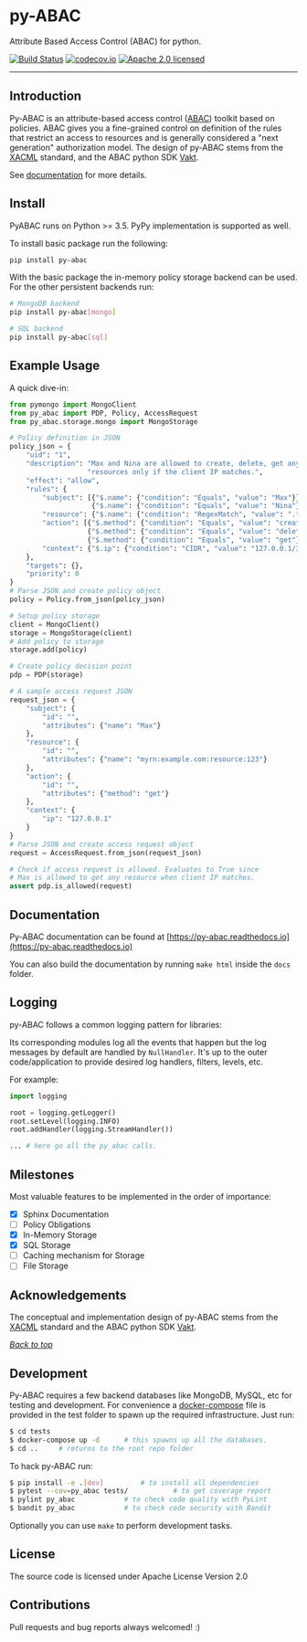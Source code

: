 # py-ABAC
Attribute Based Access Control (ABAC) for python. 

[![Build Status](https://travis-ci.com/ketgo/py-abac.svg?token=oCVxhfjJAa2zDdszGjoy&branch=master)](https://travis-ci.com/ketgo/py-abac)
[![codecov.io](https://codecov.io/gh/ketgo/pyabac/coverage.svg?branch=master)](https://codecov.io/gh/ketgo/pyabac/coverage.svg?branch=master)
[![Apache 2.0 licensed](https://img.shields.io/badge/License-Apache%202.0-yellow.svg)](https://raw.githubusercontent.com/kolotaev/vakt/master/LICENSE)

---

## Introduction

Py-ABAC is an attribute-based access control ([ABAC](https://en.wikipedia.org/wiki/Attribute-based_access_control)) toolkit based on policies. ABAC gives you a fine-grained control on definition of the rules that restrict an access to resources and is generally considered a "next generation" authorization model. The design of py-ABAC stems from the [XACML](https://en.wikipedia.org/wiki/XACML) standard, and the ABAC python SDK [Vakt](https://github.com/kolotaev/vakt).

See [documentation](https://py-abac.readthedocs.io) for more details.

## Install

PyABAC runs on Python >= 3.5. PyPy implementation is supported as well.

To install basic package run the following:
```bash
pip install py-abac
```
With the basic package the in-memory policy storage backend can be used. For the other persistent backends run:
```bash
# MongoDB backend
pip install py-abac[mongo]

# SQL backend
pip install py-abac[sql]
```

## Example Usage

A quick dive-in:

```python
from pymongo import MongoClient
from py_abac import PDP, Policy, AccessRequest
from py_abac.storage.mongo import MongoStorage

# Policy definition in JSON
policy_json = {
    "uid": "1",
    "description": "Max and Nina are allowed to create, delete, get any "
                   "resources only if the client IP matches.",
    "effect": "allow",
    "rules": {
        "subject": [{"$.name": {"condition": "Equals", "value": "Max"}},
                    {"$.name": {"condition": "Equals", "value": "Nina"}}],
        "resource": {"$.name": {"condition": "RegexMatch", "value": ".*"}},
        "action": [{"$.method": {"condition": "Equals", "value": "create"}},
                   {"$.method": {"condition": "Equals", "value": "delete"}},
                   {"$.method": {"condition": "Equals", "value": "get"}}],
        "context": {"$.ip": {"condition": "CIDR", "value": "127.0.0.1/32"}}
    },
    "targets": {},
    "priority": 0
}
# Parse JSON and create policy object
policy = Policy.from_json(policy_json)

# Setup policy storage
client = MongoClient()
storage = MongoStorage(client)
# Add policy to storage
storage.add(policy)

# Create policy decision point
pdp = PDP(storage)

# A sample access request JSON
request_json = {
    "subject": {
        "id": "", 
        "attributes": {"name": "Max"}
    },
    "resource": {
        "id": "", 
        "attributes": {"name": "myrn:example.com:resource:123"}
    },
    "action": {
        "id": "", 
        "attributes": {"method": "get"}
    },
    "context": {
        "ip": "127.0.0.1"
    }
}
# Parse JSON and create access request object
request = AccessRequest.from_json(request_json)

# Check if access request is allowed. Evaluates to True since 
# Max is allowed to get any resource when client IP matches.
assert pdp.is_allowed(request)
```

## Documentation

Py-ABAC documentation can be found at [https://py-abac.readthedocs.io](https://py-abac.readthedocs.io)

You can also build the documentation by running `make html` inside the `docs` folder.

## Logging

py-ABAC follows a common logging pattern for libraries:

Its corresponding modules log all the events that happen but the log messages by default are handled by `NullHandler`. It's up to the outer code/application to provide desired log handlers, filters, levels, etc.

For example:

```python
import logging

root = logging.getLogger()
root.setLevel(logging.INFO)
root.addHandler(logging.StreamHandler())

... # here go all the py_abac calls.
```

## Milestones

Most valuable features to be implemented in the order of importance:

- [x] Sphinx Documentation
- [ ] Policy Obligations
- [x] In-Memory Storage
- [x] SQL Storage
- [ ] Caching mechanism for Storage
- [ ] File Storage

## Acknowledgements

The conceptual and implementation design of py-ABAC stems from the [XACML](https://en.wikipedia.org/wiki/XACML) standard and the ABAC python SDK [Vakt](https://github.com/kolotaev/vakt).

*[Back to top](#py-abac)*

## Development

Py-ABAC requires a few backend databases like MongoDB, MySQL, etc for testing and development. For convenience
a [docker-compose]() file is provided in the test folder to spawn up the required infrastructure. Just run:

```bash
$ cd tests
$ docker-compose up -d      # this spawns up all the databases.
$ cd ..     # returns to the root repo folder
```

To hack py-ABAC run:

```bash
$ pip install -e .[dev]			# to install all dependencies
$ pytest --cov=py_abac tests/			# to get coverage report
$ pylint py_abac			# to check code quality with PyLint
$ bandit py_abac			# to check code security with Bandit
```

Optionally you can use `make` to perform development tasks.

## License

The source code is licensed under Apache License Version 2.0

## Contributions

Pull requests and bug reports always welcomed! :)
